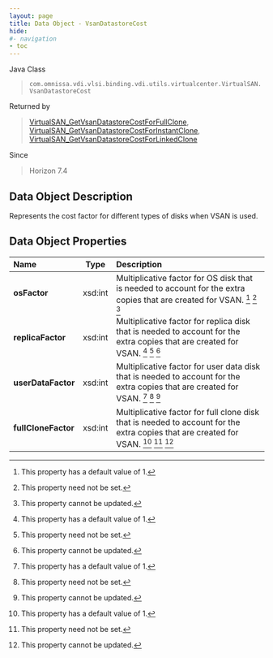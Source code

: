 ```yaml
---
layout: page
title: Data Object - VsanDatastoreCost
hide:
#- navigation
- toc
---
```






Java Class
> `com.omnissa.vdi.vlsi.binding.vdi.utils.virtualcenter.VirtualSAN.VsanDatastoreCost`

Returned by
> [VirtualSAN_GetVsanDatastoreCostForFullClone](vdi.utils.virtualcenter.VirtualSAN.md#getVsanDatastoreCostForFullClone), [VirtualSAN_GetVsanDatastoreCostForInstantClone](vdi.utils.virtualcenter.VirtualSAN.md#getVsanDatastoreCostForInstantClone), [VirtualSAN_GetVsanDatastoreCostForLinkedClone](vdi.utils.virtualcenter.VirtualSAN.md#getVsanDatastoreCostForLinkedClone)

Since
> Horizon 7.4


## Data Object Description

Represents the cost factor for different types of disks when VSAN is used.

## Data Object Properties

 Name | Type | Description
:---|:---:|:---
**osFactor**|  xsd:int|  Multiplicative factor for OS disk that is needed to account for the extra copies that are created for VSAN. [^10] [^1] [^2]
**replicaFactor**|  xsd:int|  Multiplicative factor for replica disk that is needed to account for the extra copies that are created for VSAN. [^10] [^1] [^2]
**userDataFactor**|  xsd:int|  Multiplicative factor for user data disk that is needed to account for the extra copies that are created for VSAN. [^10] [^1] [^2]
**fullCloneFactor**|  xsd:int|  Multiplicative factor for full clone disk that is needed to account for the extra copies that are created for VSAN. [^10] [^1] [^2]


 


[^1]: This property need not be set.
[^2]: This property cannot be updated.
[^10]: This property has a default value of 1.